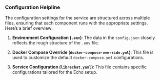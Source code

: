 ### Configuration Helpline

The configuration settings for the service are structured across multiple files, ensuring that each component runs with the appropriate settings. Here’s a brief overview:

1. **Environment Configuration (`.env`)**:
   The data in the `config.json` closely reflects the rough structure of the `.env` file.

2. **Docker Compose Override (`docker-compose-override.yml`)**:
   This file is used to customize the default `docker-compose.yml` configurations.

3. **Service Configuration (`librechat.yaml`)**:
   This file contains specific configurations tailored for the Echo setup.
